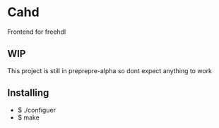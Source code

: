 # Cahd
Frontend for freehdl

## WIP
This project is still in preprepre-alpha so dont expect anything to work

## Installing
* $ ./configuer
* $ make

